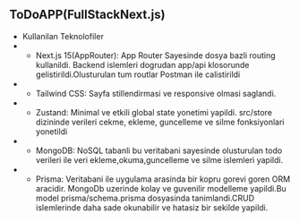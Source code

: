 ## ToDoAPP(FullStackNext.js)

- Kullanilan Teknolofiler
- - Next.js 15(AppRouter): App Router Sayesinde dosya bazli routing kullanildi. Backend islemleri dogrudan app/api klosorunde gelistirildi.Olusturulan tum routlar Postman ile calistirildi
- - Tailwind CSS: Sayfa stillendirmasi ve responsive olmasi saglandi.
- - Zustand: Minimal ve etkili global state yonetimi yapildi. src/store dizininde verileri cekme, ekleme, guncelleme ve silme fonksiyonlari yonetildi
- - MongoDB: NoSQL tabanli bu veritabani sayesinde olusturulan todo verileri ile veri ekleme,okuma,guncelleme ve silme islemleri yapildi.
- - Prisma: Veritabani ile uygulama arasinda bir kopru gorevi goren ORM aracidir. MongoDb uzerinde kolay ve guvenilir modelleme yapildi.Bu model prisma/schema.prisma dosyasinda tanimlandi.CRUD islemlerinde daha sade okunabilir ve hatasiz bir sekilde yapildi.

